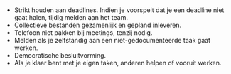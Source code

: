 #

- Strikt houden aan deadlines. Indien je voorspelt dat je een deadline niet gaat halen, tijdig melden aan het team.
- Collectieve bestanden gezamenlijk en gepland inleveren.
- Telefoon niet pakken bij meetings, tenzij nodig.
- Melden als je zelfstandig aan een niet-gedocumenteerde taak gaat werken.
- Democratische besluitvorming.
- Als je klaar bent met je eigen taken, anderen helpen of vooruit werken.
